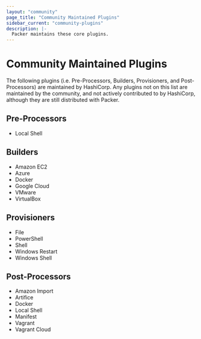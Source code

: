 ```yaml
---
layout: "community"
page_title: "Community Maintained Plugins"
sidebar_current: "community-plugins"
description: |-
  Packer maintains these core plugins.
---
```


# Community Maintained Plugins

The following plugins (i.e. Pre-Processors, Builders, Provisioners, and Post-Processors) are
maintained by HashiCorp. Any plugins not on this list are maintained by the
community, and not actively contributed to by HashiCorp, although they are
still distributed with Packer.

## Pre-Processors

- Local Shell

## Builders

- Amazon EC2
- Azure
- Docker
- Google Cloud
- VMware
- VirtualBox

## Provisioners

- File
- PowerShell
- Shell
- Windows Restart
- Windows Shell

## Post-Processors

- Amazon Import
- Artifice
- Docker
- Local Shell
- Manifest
- Vagrant
- Vagrant Cloud

